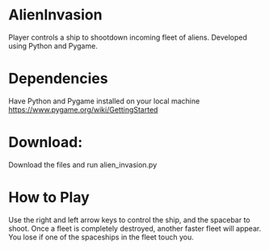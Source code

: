 # AlienInvasion
Player controls a ship to shootdown incoming fleet of aliens. Developed using Python and Pygame.

# Dependencies
Have Python and Pygame installed on your local machine  https://www.pygame.org/wiki/GettingStarted 

# Download:
Download the files and run alien_invasion.py

# How to Play
Use the right and left arrow keys to control the ship, and the spacebar to shoot. Once a fleet is completely destroyed, another faster fleet will appear. 
You lose if one of the spaceships in the fleet touch you. 

